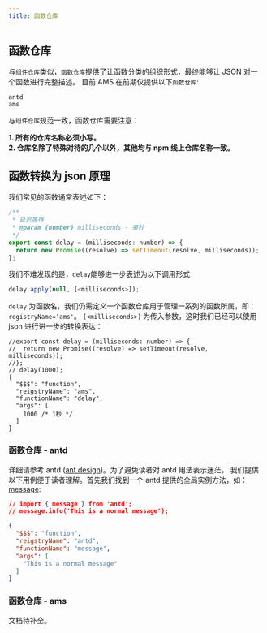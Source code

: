 ```yaml
---
title: 函数仓库
---
```


## 函数仓库

与`组件仓库`类似，`函数仓库`提供了让函数分类的组织形式，最终能够让 JSON 对一个函数进行完整描述。
目前 AMS 在前期仅提供以下`函数仓库`:

    antd
    ams

与`组件仓库`规范一致，函数仓库需要注意：

**1. 所有的仓库名称必须小写。** <br />
**2. 仓库名除了特殊对待的几个以外，其他均与 npm 线上仓库名称一致。**

## 函数转换为 json 原理

我们常见的函数通常表述如下：
```javascript
/**
 * 延迟等待
 * @param {number} milliseconds - 毫秒
 */
export const delay = (milliseconds: number) => {
  return new Promise((resolve) => setTimeout(resolve, milliseconds));
};
```

我们不难发现的是，`delay`能够进一步表述为以下调用形式
```javascript
delay.apply(null, [<milliseconds>]);
```

`delay` 为函数名，我们仍需定义一个函数仓库用于管理一系列的函数所属，即：`registryName='ams'`。 `[<milliseconds>]` 为传入参数，这时我们已经可以使用 json 进行进一步的转换表达：
```json5
//export const delay = (milliseconds: number) => {
//  return new Promise((resolve) => setTimeout(resolve, milliseconds));
//};
// delay(1000);
{
  "$$$": "function",
  "reigstryName": "ams",
  "functionName": "delay",
  "args": [
    1000 /* 1秒 */
  ]
}
```


### 函数仓库 - antd

详细请参考 antd ([ant design](https://ant.design/docs/react/introduce-cn))。为了避免读者对 antd 用法表示迷茫，
我们提供以下用例便于读者理解。首先我们找到一个 antd 提供的全局实例方法，如：[message](https://ant.design/components/message-cn/):

```json
// import { message } from 'antd';
// message.info('This is a normal message');

{
  "$$$": "function",
  "reigstryName": "antd",
  "functionName": "message",
  "args": [
    "This is a normal message"
  ]
}
```

### 函数仓库 - ams

文档待补全。
